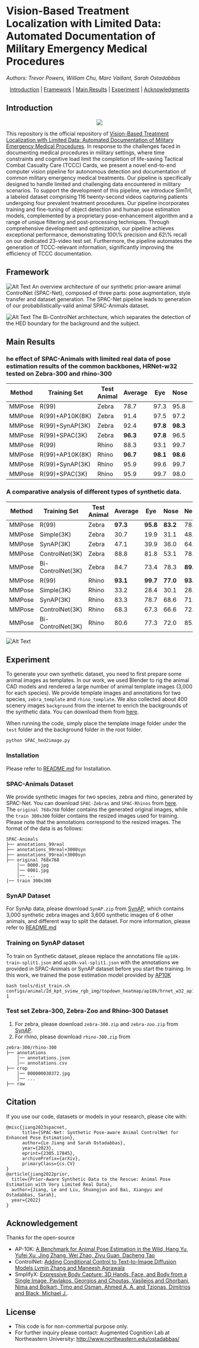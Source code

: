 # Vision-Based Treatment Localization with Limited Data: Automated Documentation of Military Emergency Medical Procedures
*Authors: Trevor Powers, William Chu, Marc Vaillant, Sarah Ostadabbas*

<p align="center">
  <a href="#Introduction">Introduction</a> |
  <a href="#Framework">Framework</a> |
  <a href="#Main Results">Main Results</a> |
  <a href="#Experiment">Experiment</a> |
  <a href="#Acknowledgments">Acknowledgments</a> 
</p>

## Introduction
<p align="center">
<img src="figure/video.gif" >
</p>
This repository is the official repository of <a href=''>Vision-Based Treatment Localization with Limited Data: Automated Documentation of Military Emergency Medical Procedures</a>. 
In response to the challenges faced in documenting medical procedures in military settings, where time constraints and cognitive load limit the completion of life-saving Tactical Combat Casualty Care (TCCC) Cards, we present a novel end-to-end computer vision pipeline for autonomous detection and documentation of common military emergency medical treatments. Our pipeline is specifically designed to handle limited and challenging data encountered in military scenarios. To support the development of this pipeline, we introduce SimTrI, a labeled dataset comprising 116 twenty-second videos capturing patients undergoing four prevalent treatment procedures. Our pipeline incorporates training and fine-tuning of object detection and human pose estimation models, complemented by a proprietary pose-enhancement algorithm and a range of unique filtering and post-processing techniques. Through comprehensive development and optimization, our pipeline achieves exceptional performance, demonstrating 100\% precision and 62\% recall on our dedicated 23-video test set. Furthermore, the pipeline automates the generation of TCCC-relevant information, significantly improving the efficiency of TCCC documentation.

## Framework

![Alt Text](figure/full_pipeline_23Jun.jpg)
An overview architecture of our synthetic prior-aware animal ControlNet (SPAC-Net), composed of three parts: pose augmentation,
style transfer and dataset generation. The SPAC-Net pipeline leads to generation of our probabilistically-valid animal 
SPAC-Animals dataset.

![Alt Text](figure/bi-controlnet4.jpg)
The Bi-ControlNet architecture, which separates the detection of the HED boundary for the background and the subject.
## Main Results
### he effect of SPAC-Animals with limited real data of pose estimation results of the common backbones, HRNet-w32 tested on Zebra-300 and rhino-300  
| Method | Training Set | Test Animal | Average |Eye | Nose | Neck | Shoulders | Elbows | F-Paws | Hips | Kness | B-Paws | RoT | 
|--------|--------------|-------------|-----|------|------|-----------|--------|--------|------|-------|--------|-----|---------|
| MMPose | R(99)        | Zebra       | 78.7    |97.3| 95.8 | 83.2 | 78.8      | 77.1   | 62.6   | 86.0 | 74.9  | 59.8   | 82.4| 
| MMPose | R(99)+AP10K(8K)| Zebra      | 91.4    |97.5| 97.2 | 79.4 | 87.8      | 90.3   | 93.8   | **95.3** | 94.1  | 89.5   | 86.4| 
| MMPose | R(99)+SynAP(3K)| Zebra      | 92.4    |**97.8**| **98.3** | 81.1 | 94.0      | 93.5   | 92.0   | 93.7 | 93.5  | 89.0   | 87.6| 
| MMPose | R(99)+SPAC(3K)| Zebra       | **96.3**|**97.8**| 96.5 | **93.4** | **98.4** | **95.5** | 92.9   | **98.2** | **96.9**  | **95.7**   | **97.2**| 
| MMPose | R(99)        | Rhino       | 88.3    |93.1| 99.7 | 77.0 | 93.8      | 91.0   | 86.5   | 84.2 | 92.9  | 72.3   | 97.0| 
| MMPose | R(99)+AP10K(8K)| Rhino      | **96.7** |**98.1**| **98.6** | 82.4 | **98.6**      | **97.8**   | **97.9**   | 93.5 | **98.5**  | **98.6**   | **98.5**| 
| MMPose | R(99)+SynAP(3K)| Rhino      | 95.9    |99.6| 99.7 | **83.4** | 98.4      | 97.3   | 96.4   | 93.7 | 96.2  | 94.5   | 97.7| 
| MMPose | R(99)+SPAC(3K)| Rhino       | 95.9    |99.7| 98.0 | 81.8 | 97.5      | 96.4   | 97.1   | **94.2** | 96.5  | 96.2   | **98.5**| 

### A comparative analysis of different types of synthetic data.
| Method | Training Set | Test Animal |  Average |Eye  | Nose | Neck | Shoulders | Elbows | F-Paws | Hips | Kness | B-Paws | RoT  |
|--------|--------------|-------------|------|------|------|-----------|--------|--------|------|-------|--------|------|---------|
| MMPose | R(99)        | Zebra       |**97.3**|**95.8** | **83.2** | 78.8      | 77.1   |**62.6**  | 86.0 | 74.9  | 59.8 | 82.4| 78.7    |
| MMPose | Simple(3K)   | Zebra       | 30.7 | 19.9 | 31.1 | 48.0      | 34.1   | 36.4   | 41.9 | 38.3  | 34.0 | 45.6| 36.7    |
| MMPose | SynAP(3K)    | Zebra       | 47.1 | 39.9 | 36.0 | 64.7      | 38.9   | 27.9   | 55.4 | 52.9  | 38.0 | 61.6| 46.6    |
| MMPose | ControlNet(3K)| Zebra      | 88.8 | 81.8 | 53.1 | 78.2      | 62.8   | 58.1   | 67.6 | 76.6  |**73.0**| 66.4| 70.9    |
| MMPose | Bi-ControlNet(3K)| Zebra   | 84.7 | 73.4 | 78.3 |**89.4**   |**78.1**|**62.6**|**91.4**|**83.5** | 68.4 |**94.8**|**80.4**|
| MMPose | R(99)        | Rhino       | **93.1**|**99.7**|**77.0**|**93.8**|**91.0**|**86.5**| 84.2 |**92.9**|**72.3**|**97.0**|**88.3**    |
| MMPose | Simple(3K)   | Rhino       | 33.2 | 28.4 | 30.1 | 28.4      | 18.0   | 14.7   | 50.0 | 38.1  | 22.8 | 47.0| 29.9    |
| MMPose | SynAP(3K)    | Rhino       | 83.3 | 78.7 | 68.6 | 71.9      | 55.8   | 40.3   | 83.8 | 70.2  | 35.9 | 87.2| 64.9    |
|MMPose	|ControlNet(3K)|	Rhino	|68.3	|67.3	|66.6	|72.4	|59.4	|51.1	|81.2	|69.2	|51.7	|81.2	|65.8|
|MMPose	|Bi-ControlNet(3K)|	Rhino	|80.6	|77.3|	72.0|	85.0	|67.1	|46.0|	**91.1**	|77.3	|46.3	|86.8	|71.5|

![Alt Text](figure/controlnet_ablation3.jpg)
## Experiment
To generate your own synthetic dataset, you need to first prepare some animal images as templates. In our work, we used 
Blender to rig the animal CAD models and rendered a large number of animal template images (3,000 for each species). We provide 
template images and annotations for two species, `zebra_template` and `rhino_template`. We also collected about 400 scenery images `background` from the internet to enrich the backgrounds of the synthetic 
data. You can download them from [here](https://coe.northeastern.edu/Research/AClab/SPAC-Animals).

When running the code, simply place the template image folder under the `test` folder and the background folder in 
the root folder. 
```
python SPAC_hed2image.py
```
### Installation
Please refer to <a href='https://github.com/lllyasviel/ControlNet/blob/main/README.md'>README.md</a> for Installation.
### SPAC-Animals Dataset
We provide synthetic images for two species, zebra and rhino, generated by SPAC-Net. You can download `SPAC-Zebras`
and `SPAC-Rhinos` from [here](https://coe.northeastern.edu/Research/AClab/SPAC-Animals).  
The `original 768x768` folder contains the generated original images, while the `train 300x300` folder contains 
the resized images used for training. Please note that the annotations correspond to the resized images. The format
of the data is as follows:
```
SPAC-Animals
├── annotations_99real
├── annotations_99real+3000syn
├── annotations_99real+3000syn
├── original 768x768
    │── 0000.jpg
    │── 0001.jpg
    │── ...
|── train 300x300
```
### SynAP Dataset
For SynAp data, please download `SynAP.zip` from [SynAP](https://coe.northeastern.edu/Research/AClab/SynAP/), which contains 3,000 synthetic zebra images and 3,600 synthetic images of 6 other animals, and 
different way to split the dataset. For more information, please refer to <a href='https://github.com/ostadabbas/Prior-aware-Synthetic-Data-Generation-PASyn-/blob/master/Readme.md'>README.md</a>
### Training on SynAP dataset
To train on Synthetic dataset, please replace the annotations file `ap10k-train-split1.json` and `ap10k-val-split1.json`  with the 
annotations we provided in SPAC-Animals or SynAP dataset before you start the training. In this work, we trained the pose estimation model provided by [AP10K](https://github.com/AlexTheBad/AP-10K)
```
bash tools/dist_train.sh configs/animal/2d_kpt_sview_rgb_img/topdown_heatmap/ap10k/hrnet_w32_ap10k_256x256.py 1
```

### Test set Zebra-300, Zebra-Zoo and Rhino-300 Dataset
1. For zebra, please download `zebra-300.zip` and `zebra-zoo.zip` from [SynAP](https://coe.northeastern.edu/Research/AClab/SynAP/).
2. For rhino, please download `rhino-300.zip` from
```
zebra-300/rhino-300
├── annotations
    │── annotations.json
    │── annotations.csv
├── crop
    │── 000000030372.jpg
    │── ...
├── raw
```
## Citation

If you use our code, datasets or models in your research, please cite with:

```
@misc{jiang2023spacnet,
      title={SPAC-Net: Synthetic Pose-aware Animal ControlNet for Enhanced Pose Estimation}, 
      author={Le Jiang and Sarah Ostadabbas},
      year={2023},
      eprint={2305.17845},
      archivePrefix={arXiv},
      primaryClass={cs.CV}
}
@article{jiang2022prior,
  title={Prior-Aware Synthetic Data to the Rescue: Animal Pose Estimation with Very Limited Real Data},
  author={Jiang, Le and Liu, Shuangjun and Bai, Xiangyu and Ostadabbas, Sarah},
  year={2022}
}
```
## Acknowledgement
Thanks for the open-source
* AP-10K: [A Benchmark for Animal Pose Estimation in the Wild, Hang Yu, Yufei Xu, Jing Zhang, Wei Zhao, Ziyu Guan, Dacheng Tao](https://github.com/AlexTheBad/AP-10K/)
* ControlNet: [Adding Conditional Control to Text-to-Image Diffusion Models,Lvmin Zhang and Maneesh Agrawala](https://github.com/lllyasviel/ControlNet)
* SmplifyX: [Expressive Body Capture: 3D Hands, Face, and Body from a Single Image, Pavlakos, Georgios and Choutas, Vasileios and Ghorbani, Nima and Bolkart, Timo and Osman, Ahmed A. A. and Tzionas, Dimitrios and Black, Michael J.](https://github.com/vchoutas/smplify-x).
## License 
* This code is for non-commertial purpose only. 
* For further inquiry please contact: Augmented Cognition Lab at Northeastern University: http://www.northeastern.edu/ostadabbas/ 